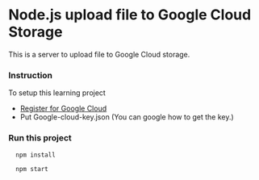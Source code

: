 # Node.js upload file to Google Cloud Storage

This is a server to upload file to Google Cloud storage.

### Instruction

To setup this learning project

- [Register for Google Cloud](https://cloud.google.com/storage)
- Put Google-cloud-key.json (You can google how to get the key.)

### Run this project

```bash
  npm install
```

```bash
  npm start
```
